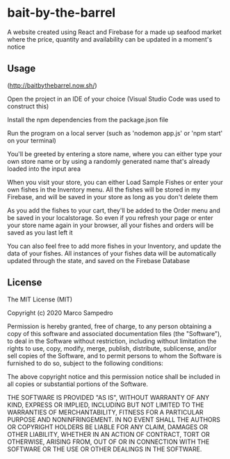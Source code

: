 # bait-by-the-barrel
A website created using React and Firebase for a made up seafood market where the price, quantity and availability can be updated in a moment's notice

## Usage
(http://baitbythebarrel.now.sh/)

Open the project in an IDE of your choice (Visual Studio Code was used to construct this)

Install the npm dependencies from the package.json file

Run the program on a local server (such as 'nodemon app.js' or 'npm start' on your terminal)

You'll be greeted by entering a store name, where you can either type your own store name or by using a randomly generated name that's already loaded into the input area

When you visit your store, you can either Load Sample Fishes or enter your own fishes in the Inventory menu. All the fishes will be stored in my Firebase, and will be saved in your store as long as you don't delete them

As you add the fishes to your cart, they'll be added to the Order menu and be saved in your localstorage. So even if you refresh your page or enter your store name again in your browser, all your fishes and orders will be saved as you last left it

You can also feel free to add more fishes in your Inventory, and update the data of your fishes. All instances of your fishes data will be automatically updated through the state, and saved on the Firebase Database

## License
The MIT License (MIT)

Copyright (c) 2020 Marco Sampedro

Permission is hereby granted, free of charge, to any person obtaining a copy of this software and associated documentation files (the "Software"), to deal in the Software without restriction, including without limitation the rights to use, copy, modify, merge, publish, distribute, sublicense, and/or sell copies of the Software, and to permit persons to whom the Software is furnished to do so, subject to the following conditions:

The above copyright notice and this permission notice shall be included in all copies or substantial portions of the Software.

THE SOFTWARE IS PROVIDED "AS IS", WITHOUT WARRANTY OF ANY KIND, EXPRESS OR IMPLIED, INCLUDING BUT NOT LIMITED TO THE WARRANTIES OF MERCHANTABILITY, FITNESS FOR A PARTICULAR PURPOSE AND NONINFRINGEMENT. IN NO EVENT SHALL THE AUTHORS OR COPYRIGHT HOLDERS BE LIABLE FOR ANY CLAIM, DAMAGES OR OTHER LIABILITY, WHETHER IN AN ACTION OF CONTRACT, TORT OR OTHERWISE, ARISING FROM, OUT OF OR IN CONNECTION WITH THE SOFTWARE OR THE USE OR OTHER DEALINGS IN THE SOFTWARE.
